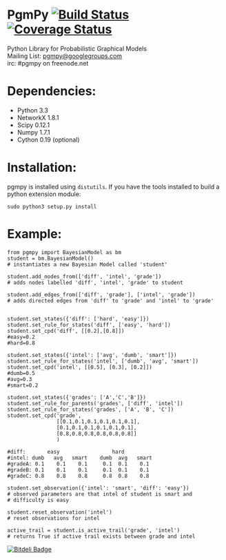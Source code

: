 PgmPy [![Build Status](https://travis-ci.org/pgmpy/pgmpy.png)](https://travis-ci.org/pgmpy/pgmpy) [![Coverage Status](https://coveralls.io/repos/pgmpy/pgmpy/badge.png?branch=dev)](https://coveralls.io/r/pgmpy/pgmpy?branch=dev)
=====

Python Library for Probabilistic Graphical Models  
Mailing List: pgmpy@googlegroups.com  
irc: #pgmpy on freenode.net

Dependencies:
=============
- Python 3.3
- NetworkX 1.8.1
- Scipy 0.12.1
- Numpy 1.7.1
- Cython 0.19 (optional)

Installation:
=============
pgmpy is installed using <code>distutils</code>. If you have the tools installed
to build a python extension module:

<code>sudo python3 setup.py install</code>

Example:
========
```python3
from pgmpy import BayesianModel as bm
student = bm.BayesianModel()
# instantiates a new Bayesian Model called 'student'

student.add_nodes_from(['diff', 'intel', 'grade'])
# adds nodes labelled 'diff', 'intel', 'grade' to student

student.add_edges_from(['diff', 'grade'], ['intel', 'grade'])
# adds directed edges from 'diff' to 'grade' and 'intel' to 'grade'


student.set_states({'diff': ['hard', 'easy']})
student.set_rule_for_states('diff', ['easy', 'hard'])
student.set_cpd('diff', [[0.2],[0.8]])
#easy=0.2
#hard=0.8

student.set_states({'intel': ['avg', 'dumb', 'smart']})
student.set_rule_for_states('intel', ['dumb', 'avg', 'smart'])
student.set_cpd('intel', [[0.5], [0.3], [0.2]]) 
#dumb=0.5
#avg=0.3
#smart=0.2

student.set_states({'grades': ['A','C','B']})
student.set_rule_for_parents('grades', ['diff', 'intel'])
student.set_rule_for_states('grades', ['A', 'B', 'C'])
student.set_cpd('grade',
                [[0.1,0.1,0.1,0.1,0.1,0.1],
                [0.1,0.1,0.1,0.1,0.1,0.1], 
                [0.8,0.8,0.8,0.8,0.8,0.8]]
                )

#diff:       easy                 hard
#intel: dumb   avg   smart    dumb  avg   smart
#gradeA: 0.1    0.1    0.1     0.1  0.1    0.1  
#gradeB: 0.1    0.1    0.1     0.1  0.1    0.1
#gradeC: 0.8    0.8    0.8     0.8  0.8    0.8

student.set_observation({'intel': 'smart', 'diff': 'easy'})
# observed parameters are that intel of student is smart and
# difficulty is easy

student.reset_observation('intel')
# reset observations for intel

active_trail = student.is_active_trail('grade', 'intel')
# returns True if active trail exists between grade and intel

```


[![Bitdeli Badge](https://d2weczhvl823v0.cloudfront.net/pgmpy/pgmpy/trend.png)](https://bitdeli.com/free "Bitdeli Badge")

